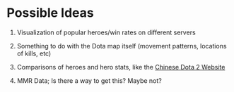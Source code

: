 Possible Ideas
==============

1. Visualization of popular heroes/win rates on different servers

1. Something to do with the Dota map itself
(movement patterns, locations of kills, etc)

1. Comparisons of heroes and hero stats, like the [Chinese Dota 2 Website](http://db.dota2.com.cn/compares)

1. MMR Data; Is there a way to get this? Maybe not?